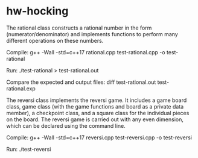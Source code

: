 # hw-hocking

The rational class constructs a rational number in the form (numerator/denominator) and implements functions to perform many different operations on these numbers. 

Compile:
g++ -Wall -std=c++17 rational.cpp test-rational.cpp -o test-rational

Run:
./test-rational > test-rational.out

Compare the expected and output files:
diff test-rational.out test-rational.exp

The reversi class implements the reversi game. It includes a game board class, game class (with the game functions and board as a private data member), a checkpoint class, and a square class for the individual pieces on the board. The reversi game is carried out with any even dimension, which can be declared using the
command line.

Compile:
g++ -Wall -std=c++17 reversi.cpp test-reversi.cpp -o test-reversi

Run:
./test-reversi
